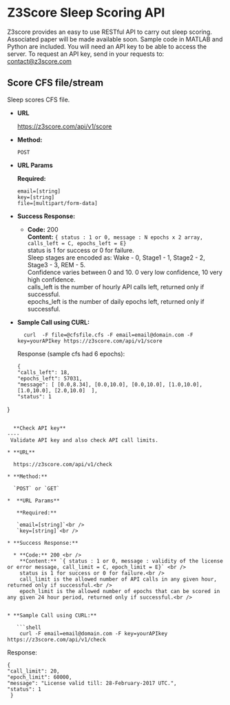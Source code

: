 # Z3Score Sleep Scoring API
Z3score provides an easy to use RESTful API to carry out sleep scoring. Associated paper will be made available soon. Sample code in MATLAB and Python are included. You will need an API key to be able to access the server. To request an API key, send in your requests to: contact@z3score.com  

**Score CFS file/stream**
----
 Sleep scores CFS file.

* **URL**

  https://z3score.com/api/v1/score

* **Method:**

  `POST`
  
*  **URL Params**

   **Required:**
 
   `email=[string]`<br />
   `key=[string]`<br />
   `file=[multipart/form-data]`

* **Success Response:**

  * **Code:** 200 <br />
    **Content:** `{ status : 1 or 0, message : N epochs x 2 array, calls_left = C, epochs_left = E}` <br />
    status is 1 for success or 0 for failure.<br />
    Sleep stages are encoded as: Wake - 0, Stage1 - 1, Stage2 - 2, Stage3 - 3, REM - 5.<br />
    Confidence varies between 0 and 10. 0 very low confidence, 10 very high confidence.<br />
    calls_left is the number of hourly API calls left, returned only if successful.<br />
    epochs_left is the number of daily epochs left, returned only if successful.<br />
 

* **Sample Call using CURL:**

  ```shell
    curl  -F file=@cfsfile.cfs -F email=email@domain.com -F key=yourAPIkey https://z3score.com/api/v1/score
  ```
  Response (sample cfs had 6 epochs):
  ```shell
  {
  "calls_left": 18, 
  "epochs_left": 57031, 
  "message": [ [0.0,8.34], [0.0,10.0], [0.0,10.0], [1.0,10.0], [1.0,10.0], [2.0,10.0]  ],
  "status": 1
 }
```
  
  **Check API key**
----
 Validate API key and also check API call limits. 

* **URL**

  https://z3score.com/api/v1/check

* **Method:**

  `POST` or `GET`
  
*  **URL Params**

   **Required:**
 
   `email=[string]`<br />
   `key=[string]`<br />

* **Success Response:**

  * **Code:** 200 <br />
    **Content:** `{ status : 1 or 0, message : validity of the license or error message, call_limit = C, epoch_limit = E}` <br />
    status is 1 for success or 0 for failure.<br />
    call_limit is the allowed number of API calls in any given hour, returned only if successful.<br />
    epoch_limit is the allowed number of epochs that can be scored in any given 24 hour period, returned only if successful.<br />
    

* **Sample Call using CURL:**

   ```shell
    curl -F email=email@domain.com -F key=yourAPIkey https://z3score.com/api/v1/check
  ```
  Response:
  ```shell
  {
  "call_limit": 20, 
  "epoch_limit": 60000, 
  "message": "License valid till: 28-February-2017 UTC.", 
  "status": 1
   }
```
